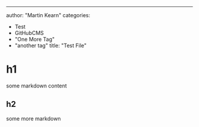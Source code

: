 --- 
author: "Martin Kearn"
categories: 
  - Test
  - GitHubCMS
  - "One More Tag"
  - "another tag"
title: "Test File"

# h1
some markdown content

## h2
some more markdown
